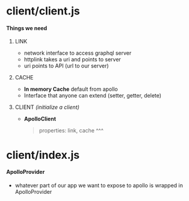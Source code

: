 # client/client.js

#### Things we need

1.  LINK

    - network interface to access graphql server
    - httplink takes a uri and points to server
    - uri points to API (url to our server)

2.  CACHE

    - **In memory Cache** default from apollo
    - Interface that anyone can extend (setter, getter, delete)

3.  CLIENT _(initialize a client)_
    - **ApolloClient**
      > properties: link, cache ^^^

# client/index.js

#### ApolloProvider

- whatever part of our app we want to expose to apollo is wrapped in ApolloProvider
